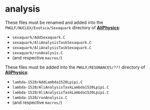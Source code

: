 # analysis

These files must be renamed and added into the `PWGLF/NUCLEX/Exotica/Sexaquark` directory of [**AliPhysics**](https://github.com/alisw/AliPhysics):

- `sexaquark/AddSexaquark.C`
- `sexaquark/AliAnalysisTaskSexaquark.C`
- `sexaquark/AliAnalysisTaskSexaquark.C`
- `sexaquark/runAnalysis.C`
- (and respective `macros/`)

These files must be added into the `PWGLF/RESONANCES/???` directory of [**AliPhysics**](https://github.com/alisw/AliPhysics):

- `lambda-1520/AddLambda1520Lpipi.C`
- `lambda-1520/AliAnalysisTaskLambda1520Lpipi.C`
- `lambda-1520/AliAnalysisTaskLambda1520Lpipi.C`
- `lambda-1520/runAnalysis.C`
- (and respective `macros/`)
